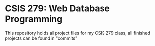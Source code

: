 # CSIS 279: Web Database Programming

This repository holds all project files for my CSIS 279 class, all finished projects can be found in "commits"
